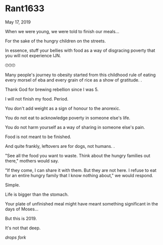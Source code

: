 # Rant1633


May 17, 2019

When we were young, we were told to finish our meals... 

For the sake of the hungry children on the streets.

In essence, stuff your bellies with food as a way of disgracing poverty that you will not experience IJN.

🙄🙄🙄

Many people's journey to obesity started from this childhood rule of eating every morsel of eba and every grain of rice as a show of gratitude.
.

Thank God for brewing rebellion since I was 5.

I will not finish my food. Period. 

You don't add weight as a sign of honour to the anorexic. 

You do not eat to acknowledge poverty in someone else's life.

You do not harm yourself as a way of sharing in someone else's pain.

Food is not meant to be finished. 

And quite frankly, leftovers are for dogs, not humans.
.

"See all the food you want to waste. Think about the hungry families out there," mothers would say.

"If they come, I can share it with them. But they are not here. I refuse to eat for an entire hungry family that I know nothing about," we would respond. 

Simple. 

Life is bigger than the stomach.

Your plate of unfinished meal might have meant something significant in the days of Moses...

But this is 2019.

It's not that deep. 

*drops fork*